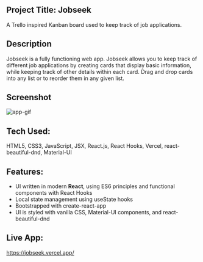 ## Project Title: Jobseek
A Trello inspired Kanban board used to keep track of job applications. 

## Description
Jobseek is a fully functioning web app. Jobseek allows you to keep track of different job applications by creating cards that display basic information, while keeping track of other details within each card. Drag and drop cards into any list or to reorder them in any given list. 

## Screenshot

![app-gif](/pics/SpeedTyper.gif)

## Tech Used:
HTML5, CSS3, JavaScript, JSX, React.js, React Hooks, Vercel, react-beautiful-dnd, Material-UI 

## Features: 
* UI written in modern __React__, using ES6 principles and functional components with React Hooks
* Local state management using useState hooks
* Bootstrapped with create-react-app
* UI is styled with vanilla CSS, Material-UI components, and react-beautiful-dnd

## Live App: 
https://jobseek.vercel.app/

